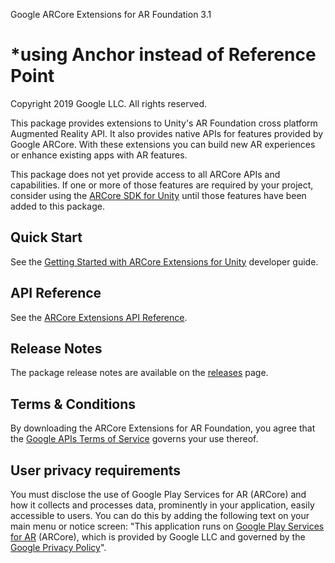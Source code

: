 Google ARCore Extensions for AR Foundation 3.1

*using Anchor instead of Reference Point
==========================================
Copyright 2019 Google LLC. All rights reserved.

This package provides extensions to Unity's AR Foundation cross platform
Augmented Reality API. It also provides native APIs for features provided by
Google ARCore. With these extensions you can build new AR experiences or
enhance existing apps with AR features.

This package does not yet provide access to all ARCore APIs and capabilities.
If one or more of those features are required by your project, consider using
the [ARCore SDK for Unity](//developers.google.com/ar/develop/downloads)
until those features have been added to this package.

## Quick Start

See the [Getting Started with ARCore Extensions for Unity](//developers.google.com/ar/develop/unity-arf/quickstart)
developer guide.


## API Reference

See the [ARCore Extensions API Reference](//developers.google.com/ar/reference/unity-arf).


## Release Notes

The package release notes are available on the
[releases](//github.com/google-ar/arcore-unity-extensions/releases) page.


## Terms & Conditions

By downloading the ARCore Extensions for AR Foundation, you agree that the
[Google APIs Terms of Service](//developers.google.com/terms/) governs your use
thereof.


## User privacy requirements

You must disclose the use of Google Play Services for AR (ARCore) and how it
collects and processes data, prominently in your application, easily accessible
to users. You can do this by adding the following text on your main menu or
notice screen: "This application runs on
[Google Play Services for AR](//play.google.com/store/apps/details?id=com.google.ar.core)
(ARCore), which is provided by Google LLC and governed by the
[Google Privacy Policy](//policies.google.com/privacy)".
